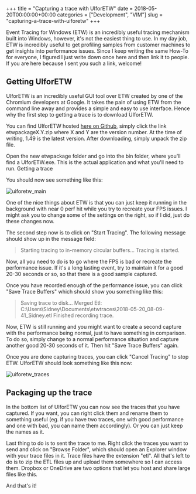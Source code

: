 +++
title = "Capturing a trace with UIforETW"
date = 2018-05-20T00:00:00+00:00
categories = ["Development", "VIM"]
slug = "capturing-a-trace-with-uiforetw"
+++

Event Tracing for Windows (ETW) is an incredibly useful tracing mechanism built into Windows, however, it's not the easiest thing to use. In my day job, ETW is incredibly useful to get profiling samples from customer machines to get insights into performance issues. Since I keep writing the same How-To for everyone, I figured I just write down once here and then link it to people. If you are here because I sent you such a link, welcome!

## Getting UIforETW

UIforETW is an incredibly useful GUI tool over ETW created by one of the Chromium developers at Google. It takes the pain of using ETW from the command line away and provides a simple and easy to use interface. Hence why the first step to getting a trace is to download UIforETW.

You can find UIforETW hosted [here on Github](https://github.com/google/UIforETW/releases), simply click the link etwpackageX.Y.zip where X and Y are the version number. At the time of writing, 1.49 is the latest version. After downloading, simply unpack the zip file.

Open the new etwpackage folder and go into the bin folder, where you'll find a UIforETW.exe. This is the actual application and what you'll need to run.
Getting a trace

You should now see something like this:

![uiforetw_main](/images/2018/05/uiforetw_main.PNG)

One of the nice things about ETW is that you can just keep it running in the background with near 0 perf hit while you try to recreate your FPS issues. I might ask you to change some of the settings on the right, so if I did, just do these changes now.

The second step now is to click on "Start Tracing". The following message should show up in the message field:

> Starting tracing to in-memory circular buffers...
> Tracing is started.

Now, all you need to do is to go where the FPS is bad or recreate the performance issue. If it's a long lasting event, try to maintain it for a good 20-30 seconds or so, so that there is a good sample captured.

Once you have recorded enough of the performance issue, you can click "Save Trace Buffers" which should show you something like this:

> Saving trace to disk...
> Merged Etl: C:\Users\Sidney\Documents\etwtraces\2018-05-20_08-09-41_Sidney.etl
> Finished recording trace.

Now, ETW is still running and you might want to create a second capture with the performance being normal, just to have something in comparison. To do so, simply change to a normal performance situation and capture another good 20-30 seconds of it. Then hit "Save Trace Buffers" again.

Once you are done capturing traces, you can click "Cancel Tracing" to stop ETW. UIforETW should look something like this now:

![uiforetw_traces](/images/2018/05/uiforetw_traces.PNG)

## Packaging up the trace

In the bottom list of UIforETW you can now see the traces that you have captured. If you want, you can right click them and rename them to something useful (eg. if you have two traces, one with good performance and one with bad, you can name them accordingly). Or you can just keep the names as it.

Last thing to do is to sent the trace to me. Right click the traces you want to send and click on "Browse Folder", which should open an Explorer window with your trace files in it. Trace files have the extension "etl". All that's left to do is to zip the ETL files up and upload them somewhere so I can access them. Dropbox or OneDrive are two options that let you host and share large files like this.

And that's it!
